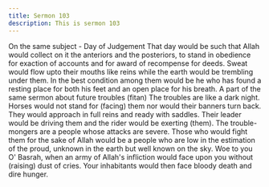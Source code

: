 ```yaml
---
title: Sermon 103
description: This is sermon 103
---
```


On the same subject - Day of Judgement
That day would be such that Allah would collect on it the anteriors and the posteriors, to stand
in obedience for exaction of accounts and for award of recompense for deeds. Sweat would
flow upto their mouths like reins while the earth would be trembling under them.
In the best condition among them would be he who has found a resting place for both his feet
and an open place for his breath.
A part of the same sermon about future troubles (fitan)
The troubles are like a dark night. Horses would not stand for (facing) them nor would their
banners turn back. They would approach in full reins and ready with saddles. Their leader
would be driving them and the rider would be exerting (them).
The trouble-mongers are a people whose attacks are severe. Those who would fight them for
the sake of Allah would be a people who are low in the estimation of the proud, unknown in
the earth but well known on the sky. Woe to you O' Basrah, when an army of Allah's
infliction would face upon you without (raising) dust of cries. Your inhabitants would then
face bloody death and dire hunger.
